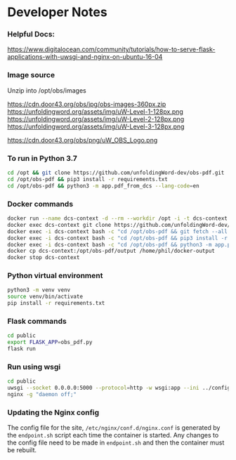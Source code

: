 # Developer Notes

### Helpful Docs:
https://www.digitalocean.com/community/tutorials/how-to-serve-flask-applications-with-uwsgi-and-nginx-on-ubuntu-16-04

### Image source

Unzip into /opt/obs/images

https://cdn.door43.org/obs/jpg/obs-images-360px.zip
https://unfoldingword.org/assets/img/uW-Level-1-128px.png
https://unfoldingword.org/assets/img/uW-Level-2-128px.png
https://unfoldingword.org/assets/img/uW-Level-3-128px.png
<!-- https://cdn.door43.org/obs/jpg/uWOBSverticallogo1200w.png -->
<!-- https://cdn.door43.org/obs/jpg/uWOBSverticallogo600w.png -->
https://cdn.door43.org/obs/png/uW_OBS_Logo.png

### To run in Python 3.7
```bash
cd /opt && git clone https://github.com/unfoldingWord-dev/obs-pdf.git
cd /opt/obs-pdf && pip3 install -r requirements.txt
cd /opt/obs-pdf && python3 -m app.pdf_from_dcs --lang-code=en
```

### Docker commands
```bash
docker run --name dcs-context -d --rm --workdir /opt -i -t dcs-context
docker exec dcs-context git clone https://github.com/unfoldingWord-dev/obs-pdf.git
docker exec -i dcs-context bash -c "cd /opt/obs-pdf && git fetch --all && git checkout origin/develop"
docker exec -i dcs-context bash -c "cd /opt/obs-pdf && pip3 install -r requirements.txt"
docker exec -i dcs-context bash -c "cd /opt/obs-pdf && python3 -m app.pdf_from_dcs --lang-code=en"
docker cp dcs-context:/opt/obs-pdf/output /home/phil/docker-output
docker stop dcs-context
```

### Python virtual environment
```bash
python3 -m venv venv
source venv/bin/activate
pip install -r requirements.txt
```

### Flask commands
```bash
cd public
export FLASK_APP=obs_pdf.py
flask run
```

### Run using wsgi
```bash
cd public
uwsgi --socket 0.0.0.0:5000 --protocol=http -w wsgi:app --ini ../config/obs-pdf.ini
nginx -g "daemon off;"
```

### Updating the Nginx config
The config file for the site, `/etc/nginx/conf.d/nginx.conf` is generated by the `endpoint.sh` script each time the container is started. Any changes to the config file need to be made in `endpoint.sh` and then the container must be rebuilt.


